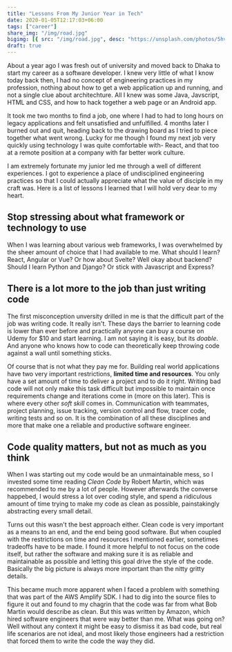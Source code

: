 ```yaml
---
title: "Lessons From My Junior Year in Tech"
date: 2020-01-05T12:17:03+06:00
tags: ["career"]
share_img: "/img/road.jpg"
bigimg: [{ src: "/img/road.jpg", desc: "https://unsplash.com/photos/5hvn-2WW6rY" }]
draft: true
---
```


About a year ago I was fresh out of university and moved back to Dhaka to start my career as a software developer. I knew very little of what I know today back then, I had no concept of engineering practices in my profession, nothing about how to get a web application up and running, and not a single clue about architechture. All I knew was some Java, Javscript, HTML and CSS, and how to hack together a web page or an Android app.

It took me two months to find a job, one where I had to had to long hours on legacy applications and felt unsatisfied and unfulfilled. 4 months later I burned out and quit, heading back to the drawing board as I tried to piece together what went wrong. Lucky for me though I found my next job very quickly using technology I was quite comfortable with- React, and that too at a remote position at a company with far better work culture.

I am extremely fortunate my junior led me through a well of different experiences. I got to experience a place of undisciplined engineering practices so that I could actually appreciate what the value of disciple in my craft was. Here is a list of lessons I learned that I will hold very dear to my heart.

## Stop stressing about what framework or technology to use

When I was learning about various web frameworks, I was overwhelmed by the sheer amount of choice that I had available to me. What should I learn? React, Angular or Vue? Or how about Svelte? Well okay about backend? Should I learn Python and Django? Or stick with Javascript and Express?

## There is a lot more to the job than just writing code

The first misconception unversity drilled in me is that the difficult part of the job was writing code. It really isn't. These days the barrier to learning code is lower than ever before and practically anyone can buy a course on Udemy for $10 and start learning. I am not saying it is easy, but its _doable_. And anyone who knows how to code can theoretically keep throwing code against a wall until something sticks.

Of course that is not what they pay me for. Building real world applications have two very important restrictions, __limited time and resources__. You only have a set amount of time to deliver a project and to do it right. Writing bad code will not only make this task difficult but impossible to maintain once requirements change and iterations come in (more on this later). This is where every other _soft skill_ comes in. Communication with teammates, project planning, issue tracking, version control and flow, tracer code, writing tests and so on. It is the combination of all these disciplines and more that make one a reliable and productive software engineer.

## Code quality matters, but not as much as you think

When I was starting out my code would be an unmaintainable mess, so I invested some time reading _Clean Code_ by Robert Martin, which was recommended to me by a lot of people. However afterwards the converse happebed, I would stress a lot over coding style, and spend a ridiculous amount of time trying to make my code as clean as possible, painstakingly abstracting every small detail.

Turns out this wasn't the best approach either. Clean code is very important as a means to an end, and the end being good software. But when coupled with the restrictions on time and resources I mentioned earlier, sometimes tradeoffs have to be made. I found it more helpful to not focus on the code itself, but rather the software and making sure it is as reliable and maintainable as possible and letting this goal drive the style of the code. Basically the big picture is always more important than the nitty gritty details.

This became much more apparent when I faced a problem with something that was part of the AWS Amplify SDK. I had to dig into the source files to figure it out and found to my chagrin that the code was far from what Bob Martin would describe as clean. But this was written by Amazon, which hired software engineers that were way better than me. What was going on? Well without any context it might be easy to dismiss it as bad code, but real life scenarios are not ideal, and most likely those engineers had a restriction that forced them to write the code the way they did.
